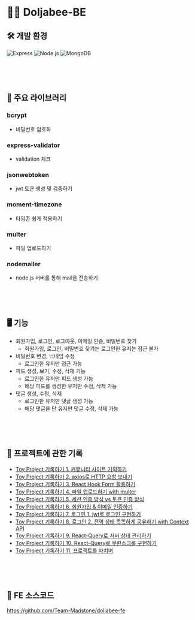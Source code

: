 # 🧗‍♀️ Doljabee-BE

## 🛠 개발 환경

![Express](https://img.shields.io/badge/express-000000?style=for-the-badge&logo=express&logoColor=white)
![Node.js](https://img.shields.io/badge/node.js-339933?style=for-the-badge&logo=Node.js&logoColor=white)
![MongoDB](https://img.shields.io/badge/mongoDB-47A248?style=for-the-badge&logo=MongoDB&logoColor=white)

<br>
<br>
<br>

## 🧚 주요 라이브러리

### bcrypt

* 비밀번호 암호화

### express-validator

* validation 체크

### jsonwebtoken

* jwt 토큰 생성 및 검증하기

### moment-timezone

* 타임존 쉽게 적용하기

### multer

* 파일 업로드하기

### nodemailer

* node.js 서버를 통해 mail을 전송하기

<br>
<br>
<br>

## 🖥 기능

* 회원가입, 로그인, 로그아웃, 이메일 인증, 비밀번호 찾기
  * 회원가입, 로그인, 비밀번호 찾기는 로그인한 유저는 접근 불가
* 비밀번호 변경, 닉네임 수정
  * 로그인한 유저만 접근 가능
* 피드 생성, 보기, 수정, 삭제 기능
  * 로그인한 유저만 피드 생성 가능
  * 해당 피드를 생성한 유저만 수정, 삭제 가능
* 댓글 생성, 수정, 삭제 
  * 로그인한 유저만 댓글 생성 가능
  * 해당 댓글을 단 유저만 댓글 수정, 삭제 가능

<br>
<br>
<br>

## 📒 프로젝트에 관한 기록
* [Toy Project 기록하기 1. 커뮤니티 사이트 기획하기](https://jihye-dev.tistory.com/59)
* [Toy Project 기록하기 2. axios로 HTTP 요청 보내기](https://jihye-dev.tistory.com/60) 
* [Toy Project 기록하기 3. React Hook Form 활용하기](https://jihye-dev.tistory.com/61)
* [Toy Project 기록하기 4. 파일 업로드하기 with multer](https://jihye-dev.tistory.com/62)
* [Toy Project 기록하기 5. 세션 인증 방식 vs 토큰 인증 방식](https://jihye-dev.tistory.com/63)
* [Toy Project 기록하기 6. 회원가입 & 이메일 인증하기](https://jihye-dev.tistory.com/64)
* [Toy Project 기록하기 7. 로그인 1. jwt로 로그인 구현하기](https://jihye-dev.tistory.com/65)
* [Toy Project 기록하기 8. 로그인 2. 전역 상태 똑똑하게 공유하기 with Context API](https://jihye-dev.tistory.com/66)
* [Toy Project 기록하기 9. React-Query로 서버 상태 관리하기](https://jihye-dev.tistory.com/67)
* [Toy Project 기록하기 10. React-Query로 무한스크롤 구현하기](https://jihye-dev.tistory.com/68)
* [Toy Project 기록하기 11. 프로젝트를 마치며](https://jihye-dev.tistory.com/69)

<br>
<br>
<br>

## 🔗 FE 소스코드 
https://github.com/Team-Madstone/doljabee-fe
